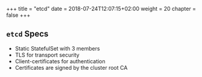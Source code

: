 +++
title = "etcd"
date = 2018-07-24T12:07:15+02:00
weight = 20
chapter = false
+++

## `etcd` Specs

- Static StatefulSet with 3 members
- TLS for transport security
- Client-certificates for authentication
- Certificates are signed by the cluster root CA
